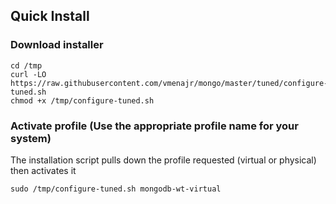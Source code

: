 ## Quick Install


### Download installer
```
cd /tmp
curl -LO https://raw.githubusercontent.com/vmenajr/mongo/master/tuned/configure-tuned.sh
chmod +x /tmp/configure-tuned.sh
```

### Activate profile (Use the appropriate profile name for your system)
The installation script pulls down the profile requested (virtual or physical) then activates it
```
sudo /tmp/configure-tuned.sh mongodb-wt-virtual
```

